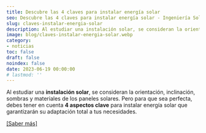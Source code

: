 ```yaml
---
title: Descubre las 4 claves para instalar energía solar
seo: Descubre las 4 claves para instalar energía solar - Ingeniería Solvent
slug: claves-instalar-energia-solar
description: Al estudiar una instalación solar, se consideran la orientación, inclinación, sombras y materiales de los paneles solares. Pero para que sea perfecta, debes
image: blog/claves-instalar-energia-solar.webp
category:
- noticias
toc: false
draft: false
noindex: false
date: 2023-06-19 00:00:00
# lastmod: ''
---
```

Al estudiar una **instalación solar**, se consideran la orientación, inclinación, sombras y materiales de los paneles solares. Pero para que sea perfecta, debes tener en cuenta **4 aspectos clave** para instalar energía solar que garantizarán su adaptación total a tus necesidades.

[[Saber más]](https://murciaeconomia.com/art/91878/descubre-las-4-claves-para-instalar-energia-solar)
